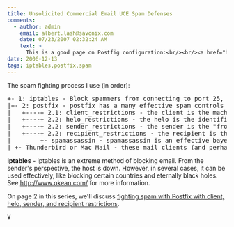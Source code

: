 ```yaml
---
title: Unsolicited Commercial Email UCE Spam Defenses
comments:
  - author: admin
    email: albert.lash@savonix.com
    date: 07/23/2007 02:32:24 AM
    text: >
      This is a good page on Postfig configuration:<br/><br/><a href="http://www.pantz.org/email/postfix/postfixconfigfiles.shtml" rel="nofollow">http://www.pantz.org/email/postfix/postfixconfigfiles.shtml</a><br/><br/>and this looks cool too:<br/><a href="http://k2net.hakuba.jp/targrey/index.en.html" rel="nofollow">http://k2net.hakuba.jp/targrey/index.en.html</a>
date: 2006-12-13
tags: iptables,postfix,spam
---
```

The spam fighting process I use (in order):

<pre>
+- 1: iptables - Block spammers from connecting to port 25, consider logging their attempts.
|+- 2: postfix - postfix has a many effective spam controls and plugins
|   +----+ 2.1: client_restrictions - the client is the machine connecting to your smtp server
|   +----+ 2.2: helo_restrictions - the helo is the identification that machine provides
|   +----+ 2.2: sender_restrictions - the sender is the "from" address
|   +----+ 2.2: recipient_restrictions - the recipient is the "to" address
|        +- spamassassin - spamassassin is an effective bayesian and rules-based filter to identify spam
| +- Thunderbird or Mac Mail - these mail clients (and perhaps others) use training to identify and separate spam
</pre>

<b>iptables</b> - iptables is an extreme method of blocking email. From the sender's perspective, the host is down. However, in several cases, it can be used effectively, like blocking certain countries and eternally black holes. See <a href="http://www.okean.com/">http://www.okean.com/</a> for more information.

On page 2 in this series, we'll discuss <a href="http://www.docunext.com/blog/2006/12/defending-against-unsolicited-commercial-email-uce-also-known-as-spam-page-2-postfix.html" rel="next">fighting spam with Postfix with client, helo, sender, and recipient restrictions</a>.

¥

